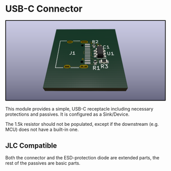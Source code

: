 # USB-C Connector

![Preview render of the board](preview.png)

This module provides a simple, USB-C receptacle including necessary protections and passives.
It is configured as a Sink/Device.

The 1.5k resistor should not be populated, except if the downstream (e.g. MCU) does not have a built-in one.

## JLC Compatible

Both the connector and the ESD-protection diode are extended parts, the rest of the passives
are basic parts.
